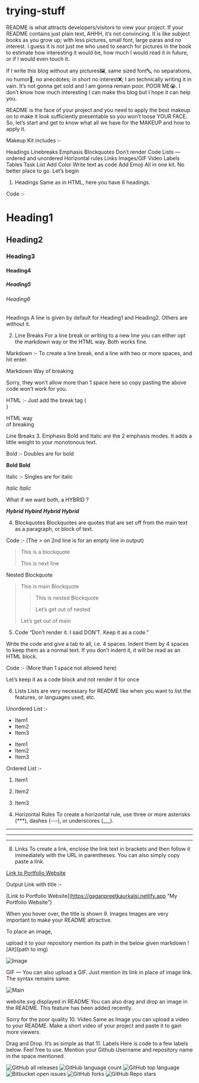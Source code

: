 # trying-stuff

README is what attracts developers/visitors to view your project. If your README contains just plain text, AHHH, it’s not convincing. It is like subject books as you grow up; with less pictures, small font, large paras and no interest. I guess it is not just me who used to search for pictures in the book to estimate how interesting it would be, how much I would read it in future, or if I would even touch it.

If I write this blog without any pictures🖼️, same sized font🔤, no separations, no humor🤡, no anecdotes; in short no interest❌; I am technically writing it in vain. It’s not gonna get sold and I am gonna remain poor. POOR ME😭. I don’t know how much interesting I can make this blog but I hope it can help you.

README is the face of your project and you need to apply the best makeup on to make it look sufficiently presentable so you won’t loose YOUR FACE. So, let’s start and get to know what all we have for the MAKEUP and how to apply it.

Makeup Kit includes :-

Headings
Linebreaks
Emphasis
Blockquotes
Don’t render Code
Lists — ordered and unordered
Horizontal rules
Links
Images/GIF
Video
Labels
Tables
Task List
Add Color
Write text as code
Add Emoji
All in one kit. No better place to go. Let’s begin

1. Headings
Same as in HTML, here you have 6 headings.

Code :-

# Heading1
## Heading2
### Heading3
#### Heading4
##### Heading5
###### Heading6


Headings
A line is given by default for Heading1 and Heading2. Others are without it.

2. Line Breaks
For a line break or writing to a new line you can either opt the markdown way or the HTML way. Both works fine.

Markdown :- To create a line break, end a line with two or more spaces, and hit enter.

Markdown Way
of breaking

Sorry, they won’t allow more than 1 space here so copy pasting the above code won’t work for you.

HTML :- Just add the break tag (<br>)

HTML way <br>
of breaking


Line Breaks
3. Emphasis
Bold and Italic are the 2 emphasis modes. It adds a little weight to your monotonous text.

Bold :- Doubles are for bold

**Bold**
__Bold__

Italic :- Singles are for italic

*Italic*
_Italic_

What if we want both, a HYBRID ?

***Hybrid***
___Hybird___
**_Hybrid_**
*__Hybrid__*


4. Blockquotes
Blockquotes are quotes that are set off from the main text as a paragraph, or block of text.

Code :- (The > on 2nd line is for an empty line in output)

> This is a blockquote
>
> This is next line


Nested Blockquote

> This is main Blockquote
> >This is nested Blockquote
> >
> >Let’s get out of nested
>
> Let’s get out of main


5. Code
“Don’t render it. I said DON’T. Keep it as a code.”

Write the code and give a tab to all, i.e. 4 spaces. Indent them by 4 spaces to keep them as a normal text. If you don’t indent it, it will be read as an HTML block.

Code :- (More than 1 space not allowed here)

<html>
<body>
<p>Let’s keep it as a code block and not render it for once</p>
</body>
</html>


6. Lists
Lists are very necessary for README like when you want to list the features, or languages used, etc.

Unordered List :-

* Item1
* Item2
* Item3

- Item1
- Item2
- Item3


Ordered List :-

1. Item1
2. Item2
3. Item3


7. Horizontal Rules
To create a horizontal rule, use three or more asterisks (***), dashes (---), or underscores (___).

---

****

_______


8. Links
To create a link, enclose the link text in brackets and then follow it immediately with the URL in parentheses. You can also simply copy paste a link.

[Link to Portfolio Website](https://gaganpreetkaurkalsi.netlify.app/)


Output
Link with title :-

[Link to Portfolio Website](https://gaganpreetkaurkalsi.netlify.app “My Portfolio Website”)


When you hover over, the title is shown
9. Images
Images are very important to make your README attractive.

To place an image,

upload it to your repository
mention its path in the below given markdown
![Alt](path to img)

![Image](/component-library/images/website.svg)

GIF — You can also upload a GIF. Just mention its link in place of image link. The syntax remains same.

![Main](https://media.giphy.com/media/wKoPDy4mp8Lr6IJ9ce/giphy.gif)


website.svg displayed in README
You can also drag and drop an image in the README. This feature has been added recently.


Sorry for the poor quality
10. Video
Same as Image you can upload a video to your README. Make a short video of your project and paste it to gain more viewers.


Drag and Drop. It’s as simple as that
11. Labels
Here is code to a few labels below. Feel free to use. Mention your Github Username and repository name in the space mentioned.

![GitHub all releases](https://img.shields.io/github/downloads/{username}/{repo-name}/total)
![GitHub language count](https://img.shields.io/github/languages/count/{username}/{repo-name})
![GitHub top language](https://img.shields.io/github/languages/top/{username}/{repo-name}?color=yellow)
![Bitbucket open issues](https://img.shields.io/bitbucket/issues/{username}/{repo-name})
![GitHub forks](https://img.shields.io/github/forks/{username}/{repo-name}?style=social)
![GitHub Repo stars](https://img.shields.io/github/stars/{username}/{repo-name}?style=social)
